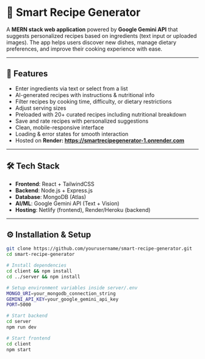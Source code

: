 # 🍳 Smart Recipe Generator  

A **MERN stack web application** powered by **Google Gemini API** that suggests personalized recipes based on ingredients (text input or uploaded images). The app helps users discover new dishes, manage dietary preferences, and improve their cooking experience with ease.  

---

## 🚀 Features  
- Enter ingredients via text or select from a list  
- AI-generated recipes with instructions & nutritional info  
- Filter recipes by cooking time, difficulty, or dietary restrictions  
- Adjust serving sizes  
- Preloaded with 20+ curated recipes including nutritional breakdown  
- Save and rate recipes with personalized suggestions  
- Clean, mobile-responsive interface  
- Loading & error states for smooth interaction  
- Hosted on **Render: https://smartrecipegenerator-1.onrender.com**  

---

## 🛠 Tech Stack  
- **Frontend**: React + TailwindCSS  
- **Backend**: Node.js + Express.js  
- **Database**: MongoDB (Atlas)  
- **AI/ML**: Google Gemini API (Text + Vision)  
- **Hosting**: Netlify (frontend), Render/Heroku (backend)  

---

## ⚙️ Installation & Setup  

```bash
git clone https://github.com/yourusername/smart-recipe-generator.git
cd smart-recipe-generator

# Install dependencies
cd client && npm install  
cd ../server && npm install  

# Setup environment variables inside server/.env
MONGO_URI=your_mongodb_connection_string
GEMINI_API_KEY=your_google_gemini_api_key
PORT=5000

# Start backend
cd server
npm run dev

# Start frontend
cd client
npm start
